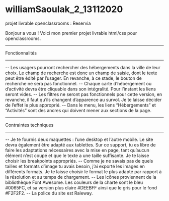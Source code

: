 # williamSaoulak_2_13112020
projet livrable openclassrooms : Reservia

Bonjour a vous !
Voici mon premier projet livrable html/css pour openclassrooms.

************************
Fonctionnalités
************************
-- Les usagers pourront rechercher des hébergements dans la ville de leur choix. Le champ de recherche est donc un champ de saisie, dont le texte peut être édité par l’usager. En revanche, à ce stade, le bouton de recherche ne sera pas fonctionnel.
-- Chaque carte d’hébergement ou d’activité devra être cliquable dans son intégralité. Pour l’instant les liens seront vides.
-- Les filtres ne seront pas fonctionnels pour cette version, en revanche, il faut qu’ils changent d’apparence au survol. Je te laisse décider de l’effet le plus approprié.
-- Dans le menu, les liens “Hébergements” et “Activités” sont des ancres qui doivent mener aux sections de la page.


*************************
Contraintes techniques
*************************
-- Je te fournis deux maquettes : l’une desktop et l’autre mobile. Le site devra également être adapté aux tablettes. Sur ce support, tu es libre de faire les adaptations        nécessaires avec la mise en page, tant qu’aucun élément n’est coupé et que le texte a une taille suffisante. Je te laisse choisir les breakpoints appropriés.
-- Comme je ne savais pas de quels tailles et formats d’image tu avais besoin, j’ai exporté les images en différents formats. Je te laisse choisir le format le plus adapté par rapport à la résolution et au temps de chargement.
-- Les icônes proviennent de la bibliothèque Font Awesome. Les couleurs de la charte sont le bleu #0065FC, et sa version plus claire #DEEBFF ainsi que le gris pour le fond #F2F2F2.
-- La police du site est Raleway.
